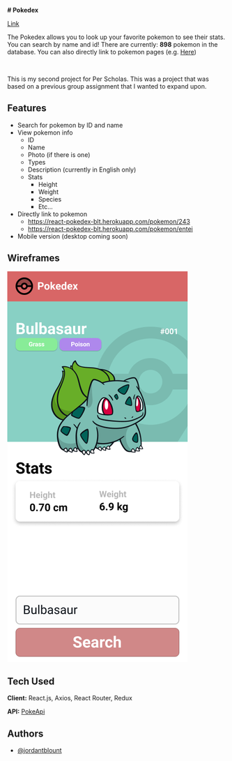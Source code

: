 **# Pokedex** 

[Link](https://react-pokedex-blt.herokuapp.com/)

The Pokedex allows you to look up your favorite pokemon to see their stats. You can search by name and id! There are currently: **898** pokemon in the database. You can also directly link to pokemon pages (e.g. [Here](https://react-pokedex-blt.herokuapp.com/pokemon/entei))

<br>

This is my second project for Per Scholas. This was a project that was based on a previous group assignment that I wanted to expand upon. 

## Features

- Search for pokemon by ID and name
- View pokemon info
  - ID
  - Name
  - Photo (if there is one)
  - Types
  - Description (currently in English only)
  - Stats
    - Height
    - Weight
    - Species
    - Etc...
- Directly link to pokemon
  - https://react-pokedex-blt.herokuapp.com/pokemon/243
  - https://react-pokedex-blt.herokuapp.com/pokemon/entei
- Mobile version (desktop coming soon)


## Wireframes

![Mobile](https://raw.githubusercontent.com/JordanBlount/pokedex/main/wireframes/mobile.png)

## Tech Used
**Client:** React.js, Axios, React Router, Redux

**API:** [PokeApi](https://pokeapi.co/)


## Authors

- [@jordantblount](https://jordanblount.com)



  